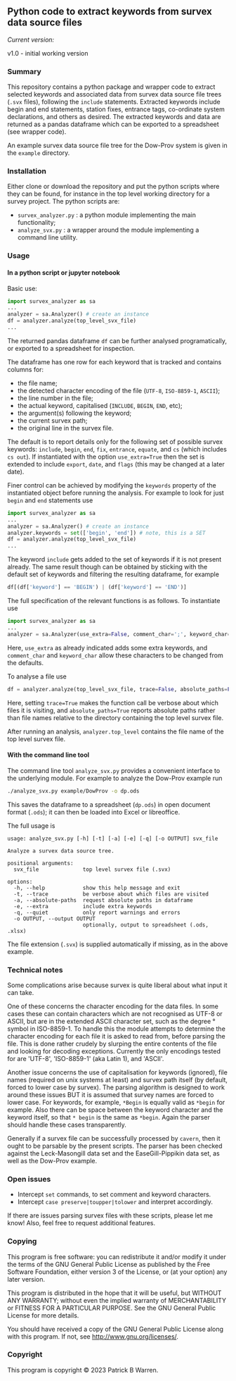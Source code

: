 ## Python code to extract keywords from survex data source files

_Current version:_

v1.0 - initial working version

### Summary

This repository contains a python package and wrapper code to extract
selected keywords and associated data from survex data source file
trees (`.svx` files), following the `include` statements.  Extracted
keywords include begin and end statements, station fixes, entrance
tags, co-ordinate system declarations, and others as desired.  The
extracted keywords and data are returned as a pandas dataframe which
can be exported to a spreadsheet (see wrapper code).

An example survex data source file tree for the Dow-Prov system is
given in the `example` directory.

### Installation

Either clone or download the repository and put the python scripts
where they can be found, for instance in the top level working
directory for a survey project. The python scripts are:

* `survex_analyzer.py` : a python module implementing the main functionality;
* `analyze_svx.py` : a wrapper around the module implementing a command line utility.

### Usage

#### In a python script or jupyter notebook

Basic use:
```python
import survex_analyzer as sa
...
analyzer = sa.Analyzer() # create an instance
df = analyzer.analyze(top_level_svx_file)
...
```
The returned pandas dataframe `df` can be further analysed programatically,
or exported to a spreadsheet for inspection.

The dataframe has one row for each keyword that is tracked and contains columns for:

* the file name;
* the detected character encoding of the file (`UTF-8`, `ISO-8859-1`, `ASCII`);
* the line number in the file;
* the actual keyword, capitalised (`INCLUDE`, `BEGIN`, `END`, etc);
* the argument(s) following the keyword;
* the current survex path;
* the original line in the survex file.

The default is to report details only for the following set of
possible survex keywords: `include`, `begin`, `end`, `fix`,
`entrance`, `equate`, and `cs` (which includes `cs out`).  If
instantiated with the option `use_extra=True` then the set is extended
to include `export`, `date`, and `flags` (this may be changed at a
later date).

Finer control can be achieved by modifying the `keywords`
property of the instantiated object before running the analysis.  For
example to look for just `begin` and `end` statements use
```python
import survex_analyzer as sa
...
analyzer = sa.Analyzer() # create an instance
analyzer.keywords = set(['begin', 'end']) # note, this is a SET
df = analyzer.analyze(top_level_svx_file)
...
```
The keyword `include` gets added to the set of keywords if it is not
present already.  The same result though can be obtained by sticking
with the default set of keywords and filtering the resulting
dataframe, for example
```python
df[(df['keyword'] == 'BEGIN') | (df['keyword'] == 'END')]
```

The full specification of the relevant functions is as follows.  To
instantiate use

```python
import survex_analyzer as sa
...
analyzer = sa.Analyzer(use_extra=False, comment_char=';', keyword_char='*')
```
Here, `use_extra` as already indicated adds some extra keywords, and
`comment_char` and `keyword_char` allow these characters to be
changed from the defaults.

To analyse a file use
```python
df = analyzer.analyze(top_level_svx_file, trace=False, absolute_paths=False)
```
Here, setting `trace=True` makes the function call be verbose about
which files it is visiting, and `absolute_paths=True` reports absolute
paths rather than file names relative to the directory containing the
top level survex file.

After running an analysis, `analyzer.top_level` contains the file name
of the top level survex file.

#### With the command line tool

The command line tool `analyze_svx.py` provides a convenient interface
to the underlying module.  For example to analyze the Dow-Prov example
run
```bash
./analyze_svx.py example/DowProv -o dp.ods
```
This saves the dataframe to a spreadsheet (`dp.ods`) in open document format
(`.ods`); it can then be loaded into Excel or libreoffice.

The full usage is

```
usage: analyze_svx.py [-h] [-t] [-a] [-e] [-q] [-o OUTPUT] svx_file

Analyze a survex data source tree.

positional arguments:
  svx_file              top level survex file (.svx)

options:
  -h, --help            show this help message and exit
  -t, --trace           be verbose about which files are visited
  -a, --absolute-paths  request absolute paths in dataframe
  -e, --extra           include extra keywords
  -q, --quiet           only report warnings and errors
  -o OUTPUT, --output OUTPUT
                        optionally, output to spreadsheet (.ods, .xlsx)
```
The file extension (`.svx`) is supplied automatically if missing, as
in the above example.

### Technical notes

Some complications arise because survex is quite liberal about what
input it can take.

One of these concerns the character encoding for the data files.  In
some cases these can contain characters which are not recognised as
UTF-8 or ASCII, but are in the extended ASCII character set, such as
the degree &deg; symbol in ISO-8859-1.  To handle this the module
attempts to determine the character encoding for each file it is asked
to read from, before parsing the file.  This is done rather crudely by
slurping the entire contents of the file and looking for decoding
exceptions.  Currently the only encodings tested for are 'UTF-8',
'ISO-8859-1' (aka Latin 1), and 'ASCII'.

Another issue concerns the use of capitalisation for keywords
(ignored), file names (required on unix systems at least) and survex
path itself (by default, forced to lower case by survex).  The parsing
algorithm is designed to work around these issues BUT it is assumed
that survey names are forced to lower case.  For keywords, for
example, `*Begin` is equally valid as `*begin` for example. Also there
can be space between the keyword character and the keyword itself, so
that `* begin` is the same as `*begin`.  Again the parser should
handle these cases transparently.

Generally if a survex file can be successfully processed by `cavern`,
then it ought to be parsable by the present scripts.  The parser has
been checked against the Leck-Masongill data set and the
EaseGill-Pippikin data set, as well as the Dow-Prov example.

### Open issues

* Intercept `set` commands, to set comment and keyword characters.
* Intercept `case preserve|toupper|tolower` and interpret accordingly.

If there are issues parsing survex files with these scripts, please
let me know!  Also, feel free to request additional features.

### Copying

This program is free software: you can redistribute it and/or modify
it under the terms of the GNU General Public License as published by
the Free Software Foundation, either version 3 of the License, or
(at your option) any later version.

This program is distributed in the hope that it will be useful, but
WITHOUT ANY WARRANTY; without even the implied warranty of
MERCHANTABILITY or FITNESS FOR A PARTICULAR PURPOSE.  See the GNU
General Public License for more details.

You should have received a copy of the GNU General Public License
along with this program.  If not, see
<http://www.gnu.org/licenses/>.

### Copyright

This program is copyright &copy; 2023 Patrick B Warren.  

